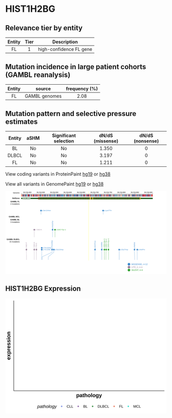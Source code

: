 # HIST1H2BG

## Relevance tier by entity

|Entity|Tier|Description            |
|:------:|:----:|-----------------------|
|FL    |1   |high-confidence FL gene|

## Mutation incidence in large patient cohorts (GAMBL reanalysis)

|Entity|source       |frequency (%)|
|:------:|:-------------:|:-------------:|
|FL    |GAMBL genomes|2.08         |

## Mutation pattern and selective pressure estimates

|Entity|aSHM|Significant selection|dN/dS (missense)|dN/dS (nonsense)|
|:------:|:----:|:---------------------:|:----------------:|:----------------:|
|BL    |No  |No                   |1.350           |0               |
|DLBCL |No  |No                   |3.197           |0               |
|FL    |No  |No                   |1.211           |0               |



View coding variants in ProteinPaint [hg19](https://morinlab.github.io/LLMPP/GAMBL/HIST1H2BG_protein.html)  or [hg38](https://morinlab.github.io/LLMPP/GAMBL/HIST1H2BG_protein_hg38.html)

View all variants in GenomePaint [hg19](https://morinlab.github.io/LLMPP/GAMBL/HIST1H2BG.html)  or [hg38](https://morinlab.github.io/LLMPP/GAMBL/HIST1H2BG_hg38.html)

![image](images/proteinpaint/HIST1H2BG.svg)
## HIST1H2BG Expression
![image](images/gene_expression/HIST1H2BG_by_pathology.svg)
